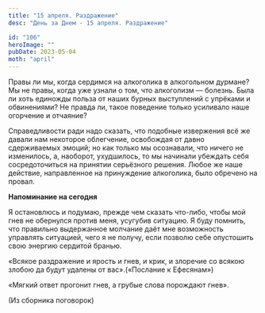 ```yaml
---
title: "15 апреля. Раздражение"
desc: "День за Днем - 15 апреля. Раздражение"

id: "106"
heroImage: ""
pubDate: 2023-05-04
moth: "april"
---
```


Правы ли мы, когда сердимся на алкоголика в алкогольном дурмане? Мы не правы,
когда уже узнали о том, что алкоголизм — болезнь. Была ли хоть единожды польза
от наших бурных выступлений с упрёками и обвинениями? Не правда ли, такое
поведение только усиливало наше огорчение и отчаяние?

Справедливости ради надо сказать, что подобные извержения всё же давали нам
некоторое облегчение, освобождая от давно сдерживаемых эмоций; но как только
мы осознавали, что ничего не изменилось, а, наоборот, ухудшилось, то мы
начинали убеждать себя сосредоточиться на принятии серьёзного решения. Любое
же наше действие, направленное на принуждение алкоголика, было обречено на
провал.

**Напоминание на сегодня**

Я остановлюсь и подумаю, прежде чем сказать что-либо, чтобы мой гнев не
обернулся против меня, усугубив ситуацию. Я буду помнить, что правильно
выдержанное молчание даёт мне возможность управлять ситуацией, чего я не
получу, если позволю себе опустошить свою энергию сердитой бранью.

«Всякое раздражение и ярость и гнев, и крик, и злоречие со всякою злобою да
будут удалены от вас».(«Послание к Ефесянам»)

«Мягкий ответ прогонит гнев, а грубые слова порождают гнев».

(Из сборника поговорок)
